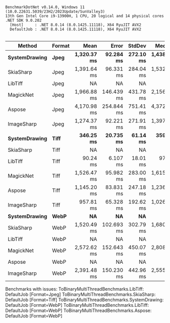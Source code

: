 ```

BenchmarkDotNet v0.14.0, Windows 11 (10.0.22631.5039/23H2/2023Update/SunValley3)
13th Gen Intel Core i9-13900H, 1 CPU, 20 logical and 14 physical cores
.NET SDK 9.0.202
  [Host]     : .NET 8.0.14 (8.0.1425.11118), X64 RyuJIT AVX2
  DefaultJob : .NET 8.0.14 (8.0.1425.11118), X64 RyuJIT AVX2


```
| Method        | Format | Mean        | Error      | StdDev    | Median      | Gen0        | Gen1       | Gen2       | Allocated      |
|-------------- |------- |------------:|-----------:|----------:|------------:|------------:|-----------:|-----------:|---------------:|
| **SystemDrawing** | **Jpeg**   | **1,320.37 ms** |  **92.284 ms** | **272.10 ms** | **1,438.65 ms** |           **-** |          **-** |          **-** |      **129.79 KB** |
| SkiaSharp     | Jpeg   | 1,391.64 ms |  96.331 ms | 284.04 ms | 1,532.72 ms |           - |          - |          - |      148.54 KB |
| LibTiff       | Jpeg   |          NA |         NA |        NA |          NA |          NA |         NA |         NA |             NA |
| MagickNet     | Jpeg   | 1,966.88 ms | 146.439 ms | 431.78 ms | 2,156.15 ms |  16000.0000 | 16000.0000 | 16000.0000 |  3397489.71 KB |
| Aspose        | Jpeg   | 4,170.98 ms | 254.844 ms | 751.41 ms | 4,372.30 ms | 272000.0000 | 25000.0000 | 17000.0000 | 13410589.19 KB |
| ImageSharp    | Jpeg   | 1,274.37 ms |  92.221 ms | 271.91 ms | 1,397.75 ms |   7000.0000 |  7000.0000 |  7000.0000 |   851426.32 KB |
| **SystemDrawing** | **Tiff**   |   **346.25 ms** |  **20.735 ms** |  **61.14 ms** |   **359.75 ms** |           **-** |          **-** |          **-** |       **27.45 KB** |
| SkiaSharp     | Tiff   |          NA |         NA |        NA |          NA |          NA |         NA |         NA |             NA |
| LibTiff       | Tiff   |    90.24 ms |   6.107 ms |  18.01 ms |    97.40 ms |   2000.0000 |  1714.2857 |          - |    24989.37 KB |
| MagickNet     | Tiff   | 1,526.47 ms |  95.982 ms | 283.00 ms | 1,615.04 ms |  13000.0000 | 13000.0000 | 13000.0000 |  3397471.77 KB |
| Aspose        | Tiff   | 1,145.20 ms |  83.831 ms | 247.18 ms | 1,236.11 ms |  16000.0000 | 15000.0000 | 13000.0000 |  7044035.09 KB |
| ImageSharp    | Tiff   |   957.81 ms |  65.328 ms | 192.62 ms | 1,026.62 ms |  27000.0000 | 25000.0000 | 13000.0000 |  1025062.53 KB |
| **SystemDrawing** | **WebP**   |          **NA** |         **NA** |        **NA** |          **NA** |          **NA** |         **NA** |         **NA** |             **NA** |
| SkiaSharp     | WebP   | 1,520.49 ms | 102.693 ms | 302.79 ms | 1,680.10 ms |           - |          - |          - |      148.54 KB |
| LibTiff       | WebP   |          NA |         NA |        NA |          NA |          NA |         NA |         NA |             NA |
| MagickNet     | WebP   | 2,572.62 ms | 152.643 ms | 450.07 ms | 2,808.16 ms |  16000.0000 | 16000.0000 | 16000.0000 |   3397490.9 KB |
| Aspose        | WebP   |          NA |         NA |        NA |          NA |          NA |         NA |         NA |             NA |
| ImageSharp    | WebP   | 2,391.48 ms | 150.230 ms | 442.96 ms | 2,555.17 ms |  62000.0000 | 60000.0000 | 53000.0000 |   963670.71 KB |

Benchmarks with issues:
  ToBinaryMultiThreadBenchmarks.LibTiff: DefaultJob [Format=Jpeg]
  ToBinaryMultiThreadBenchmarks.SkiaSharp: DefaultJob [Format=Tiff]
  ToBinaryMultiThreadBenchmarks.SystemDrawing: DefaultJob [Format=WebP]
  ToBinaryMultiThreadBenchmarks.LibTiff: DefaultJob [Format=WebP]
  ToBinaryMultiThreadBenchmarks.Aspose: DefaultJob [Format=WebP]
